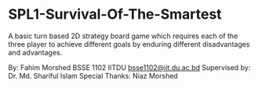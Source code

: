 # SPL1-Survival-Of-The-Smartest
A basic turn based 2D strategy board game which requires each of the three player to achieve different goals by enduring different disadvantages and advantages.


By: Fahim Morshed
    BSSE 1102
    IITDU
    bsse1102@iit.du.ac.bd
Supervised by:
    Dr. Md. Shariful Islam
Special Thanks:
    Niaz Morshed
